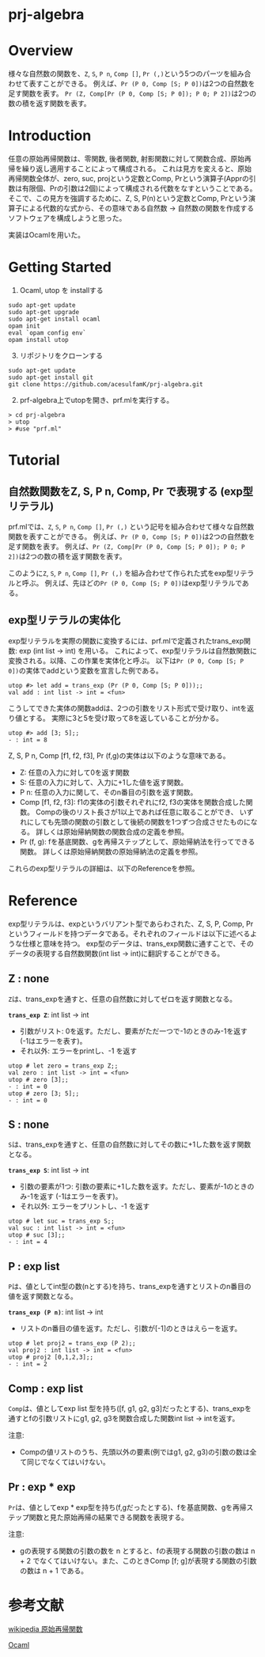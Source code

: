 # prj-algebra

# Overview

様々な自然数の関数を、`Z`, `S`, `P n`, `Comp []`, `Pr (,)`という5つのパーツを組み合わせて表すことができる。
例えば、`Pr (P 0, Comp [S; P 0])`は2つの自然数を足す関数を表す。
`Pr (Z, Comp[Pr (P 0, Comp [S; P 0]); P 0; P 2])`は2つの数の積を返す関数を表す。

# Introduction


任意の原始再帰関数は、零関数, 後者関数, 射影関数に対して関数合成、原始再帰を繰り返し適用することによって構成される。
これは見方を変えると、原始再帰関数全体が、zero, suc, projという定数とComp, Prという演算子(Apprの引数は有限個、Prの引数は2個)によって構成される代数をなすということである。
そこで、この見方を強調するために、Z, S, P(n)という定数とComp, Prという演算子による代数的な式から、その意味である自然数 -> 自然数の関数を作成するソフトウェアを構成しようと思った。

実装はOcamlを用いた。

# Getting Started

1. Ocaml, utop を installする

```
sudo apt-get update
sudo apt-get upgrade
sudo apt-get install ocaml
opam init
eval `opam config env`
opam install utop
```

3. リポジトリをクローンする

```
sudo apt-get update
sudo apt-get install git
git clone https://github.com/acesulfamK/prj-algebra.git
```

2. prf-algebra上でutopを開き、prf.mlを実行する。

```
> cd prj-algebra
> utop
> #use "prf.ml"
```

# Tutorial 

## 自然数関数をZ, S, P n, Comp, Pr で表現する (exp型リテラル)

prf.mlでは、`Z`, `S`, `P n`, `Comp []`, `Pr (,)` という記号を組み合わせて様々な自然数関数を表すことができる。
例えば、`Pr (P 0, Comp [S; P 0])`は2つの自然数を足す関数を表す。
例えば、`Pr (Z, Comp[Pr (P 0, Comp [S; P 0]); P 0; P 2])`は2つの数の積を返す関数を表す。

このように`Z`, `S`, `P n`, `Comp []`, `Pr (,)` を組み合わせて作られた式をexp型リテラルと呼ぶ。
例えば、先ほどの`Pr (P 0, Comp [S; P 0])`はexp型リテラルである。


## exp型リテラルの実体化

exp型リテラルを実際の関数に変換するには、prf.mlで定義されたtrans_exp関数: exp (int list -> int) を用いる。
これによって、exp型リテラルは自然数関数に変換される。以降、この作業を実体化と呼ぶ。
以下は`Pr (P 0, Comp [S; P 0])`の実体でaddという変数を宣言した例である。

```
utop #> let add = trans_exp (Pr (P 0, Comp [S; P 0]));;
val add : int list -> int = <fun>
```

こうしてできた実体の関数addは、2つの引数をリスト形式で受け取り、intを返り値とする。
実際に3と5を受け取って8を返していることが分かる。

```
utop #> add [3; 5];;
- : int = 8
```

Z, S, P n, Comp [f1, f2, f3], Pr (f,g)の実体は以下のような意味である。
- Z: 任意の入力に対して0を返す関数
- S: 任意の入力に対して、入力に+1した値を返す関数。
- P n: 任意の入力に関して、そのn番目の引数を返す関数。
- Comp [f1, f2, f3]: f1の実体の引数それぞれにf2, f3の実体を関数合成した関数。
Compの後のリスト長さが1以上であれば任意に取ることができ、
いずれにしても先頭の関数の引数として後続の関数を1つずつ合成させたものになる。
詳しくは原始帰納関数の関数合成の定義を参照。
- Pr (f, g): fを基底関数、gを再帰ステップとして、原始帰納法を行ってできる関数。
詳しくは原始帰納関数の原始帰納法の定義を参照。

これらのexp型リテラルの詳細は、以下のReferenceを参照。

# Reference

exp型リテラルは、expというバリアント型であらわされた、Z, S, P, Comp, Prというフィールドを持つデータである。それぞれのフィールドは以下に述べるような仕様と意味を持つ。
exp型のデータは、trans_exp関数に通すことで、そのデータの表現する自然数関数(int list -> int)に翻訳することができる。

## Z : none

`Z`は、trans_expを通すと、任意の自然数に対してゼロを返す関数となる。

**`trans_exp Z`**: int list -> int
- 引数がリスト: 0を返す。ただし、要素がただ一つで-1のときのみ-1を返す (-1はエラーを表す)。
- それ以外: エラーをprintし、-1 を返す

```
utop # let zero = trans_exp Z;;
val zero : int list -> int = <fun>
utop # zero [3];;
- : int = 0
utop # zero [3; 5];;
- : int = 0
```

## S : none

`S`は、trans_expを通すと、任意の自然数に対してその数に+1した数を返す関数となる。

**`trans_exp S`**: int list -> int
- 引数の要素が1つ: 引数の要素に+1した数を返す。ただし、要素が-1のときのみ-1を返す (-1はエラーを表す)。
- それ以外: エラーをプリントし、-1 を返す

```
utop # let suc = trans_exp S;;
val suc : int list -> int = <fun>
utop # suc [3];;
- : int = 4
```

## P : exp list

`P`は、値としてint型の数(nとする)を持ち、trans_expを通すとリストのn番目の値を返す関数となる。

**`trans_exp (P n)`**: int list -> int
- リストのn番目の値を返す。ただし、引数が[-1]のときはえらーを返す。

```
utop # let proj2 = trans_exp (P 2);;
val proj2 : int list -> int = <fun>
utop # proj2 [0,1,2,3];;
- : int = 2
```


## Comp : exp list

`Comp`は、値としてexp list 型を持ち([f, g1, g2, g3]だったとする)、trans_expを通すとfの引数リストにg1, g2, g3を関数合成した関数int list -> intを返す。

注意:
- Compの値リストのうち、先頭以外の要素(例ではg1, g2, g3)の引数の数は全て同じでなくてはいけない。

## Pr : exp * exp

`Pr`は、値としてexp * exp型を持ち(f,gだったとする)、fを基底関数、gを再帰ステップ関数と見た原始再帰の結果できる関数を表現する。

注意:
- gの表現する関数の引数の数を n とすると、fの表現する関数の引数の数は n + 2 でなくてはいけない。また、このときComp [f; g]が表現する関数の引数の数は n + 1 である。


# 参考文献

[wikipedia 原始再帰関数](https://ja.wikipedia.org/wiki/%E5%8E%9F%E5%A7%8B%E5%86%8D%E5%B8%B0%E9%96%A2%E6%95%B0#:~:text=%E5%8E%9F%E5%A7%8B%E5%86%8D%E5%B8%B0%E9%96%A2%E6%95%B0%EF%BC%88%E3%81%92%E3%82%93%E3%81%97,%E3%81%AE1%E3%81%A4%E3%81%A7%E3%81%82%E3%82%8B%E3%80%82)


[Ocaml](https://ocaml.org)
